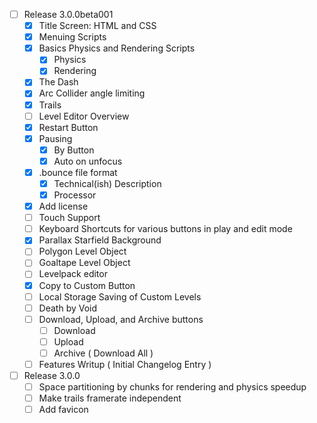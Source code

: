 - [ ] Release 3.0.0beta001
   - [x] Title Screen: HTML and CSS
   - [x] Menuing Scripts
   - [x] Basics Physics and Rendering Scripts
      - [x] Physics
      - [x] Rendering
   - [x] The Dash
   - [x] Arc Collider angle limiting
   - [x] Trails
   - [ ] Level Editor Overview
   - [x] Restart Button
   - [x] Pausing
     - [x] By Button
     - [x] Auto on unfocus
   - [x] .bounce file format
     - [x] Technical(ish) Description
     - [x] Processor
   - [x] Add license
   - [ ] Touch Support
   - [ ] Keyboard Shortcuts for various buttons in play and edit mode
   - [x] Parallax Starfield Background
   - [ ] Polygon Level Object
   - [ ] Goaltape Level Object
   - [ ] Levelpack editor
   - [x] Copy to Custom Button
   - [ ] Local Storage Saving of Custom Levels
   - [ ] Death by Void
   - [ ] Download, Upload, and Archive buttons
     - [ ] Download
     - [ ] Upload
     - [ ] Archive ( Download All )
   - [ ] Features Writup ( Initial Changelog Entry )
 - [ ] Release 3.0.0
   - [ ] Space partitioning by chunks for rendering and physics speedup
   - [ ] Make trails framerate independent
   - [ ] Add favicon